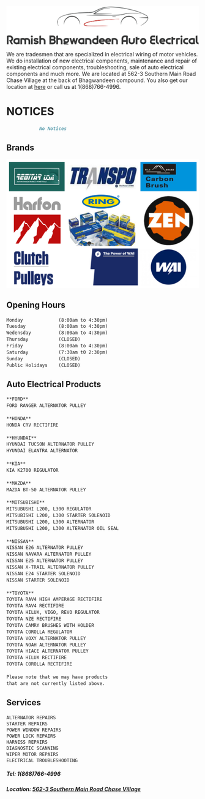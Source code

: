 ![Logo](/images/logo.PNG)

We are tradesmen that are specialized in electrical wiring of motor vehicles. We do installation of new electrical components, maintenance and repair of existing electrical components, troubleshooting, sale of auto electrical components and much more. We are located at 562-3 Southern Main Road Chase Village at the back of Bhagwandeen compound. You also get our location at [here](https://goo.gl/maps/eLG3ReSuLZGH9Hyr6) or call us at 1(868)766-4996.


# NOTICES
```markdown
            No Notices
```

## Brands
![Brands](/images/brands.jpg)


## Opening Hours
```markdown
Monday             (8:00am to 4:30pm)
Tuesday            (8:00am to 4:30pm)
Wedensday          (8:00am to 4:30pm)
Thursday           (CLOSED)
Friday             (8:00am to 4:30pm)
Saturday           (7:30am t0 2:30pm)
Sunday             (CLOSED)
Public Holidays    (CLOSED)
```


## Auto Electrical Products
```markdown
**FORD**
FORD RANGER ALTERNATOR PULLEY

**HONDA**
HONDA CRV RECTIFIRE

**HYUNDAI**
HYUNDAI TUCSON ALTERNATOR PULLEY
HYUNDAI ELANTRA ALTERNATOR

**KIA**
KIA K2700 REGULATOR

**MAZDA**
MAZDA BT-50 ALTERNATOR PULLEY

**MITSUBISHI**
MITSUBUSHI L200, L300 REGULATOR
MITSUBISHI L200, L300 STARTER SOLENOID
MITSUBUSHI L200, L300 ALTERNATOR
MITSUBUSHI L200, L300 ALTERNATOR OIL SEAL

**NISSAN**
NISSAN E26 ALTERNATOR PULLEY
NISSAN NAVARA ALTERNATOR PULLEY
NISSAN E25 ALTERNATOR PULLEY
NISSAN X-TRAIL ALTERNATOR PULLEY
NISSAN E24 STARTER SOLENOID
NISSAN STARTER SOLENOID

**TOYOTA**
TOYOTA RAV4 HIGH AMPERAGE RECTIFIRE
TOYOTA RAV4 RECTIFIRE
TOYOTA HILUX, VIGO, REVO REGULATOR
TOYOTA NZE RECTIFIRE
TOYOTA CAMRY BRUSHES WITH HOLDER
TOYOTA COROLLA REGULATOR
TOYOTA VOXY ALTERNATOR PULLEY
TOYOTA NOAH ALTERNATOR PULLEY
TOYOTA HIACE ALTERNATOR PULLEY
TOYOTA HILUX RECTIFIRE
TOYOTA COROLLA RECTIFIRE

Please note that we may have products 
that are not currently listed above.
```


## Services
```
ALTERNATOR REPAIRS
STARTER REPAIRS
POWER WINDOW REPAIRS
POWER LOCK REPAIRS
HARNESS REPAIRS
DIAGNOSTIC SCANNING
WIPER MOTOR REPAIRS
ELECTRICAL TROUBLESHOOTING
```

##### Tel: 1(868)766-4996 
##### Location: [562-3 Southern Main Road Chase Village](https://goo.gl/maps/eLG3ReSuLZGH9Hyr6)
